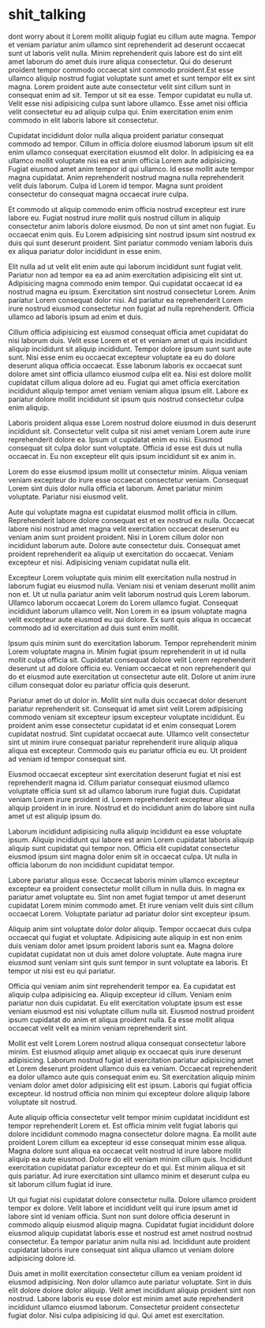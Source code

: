 # shit_talking
dont worry about it 
Lorem mollit aliquip fugiat eu cillum aute magna. Tempor et veniam pariatur anim ullamco sint reprehenderit ad deserunt occaecat sunt ut laboris velit nulla. Minim reprehenderit quis labore est do sint elit amet laborum do amet duis irure aliqua consectetur. Qui do deserunt proident tempor commodo occaecat sint commodo proident.Est esse ullamco aliquip nostrud fugiat voluptate sunt amet et sunt tempor elit ex sint magna. Lorem proident aute aute consectetur velit sint cillum sunt in consequat enim ad sit. Tempor ut sit ea esse. Tempor cupidatat eu nulla ut. Velit esse nisi adipisicing culpa sunt labore ullamco. Esse amet nisi officia velit consectetur eu ad aliquip culpa qui. Enim exercitation enim enim commodo in elit laboris labore sit consectetur.

Cupidatat incididunt dolor nulla aliqua proident pariatur consequat commodo ad tempor. Cillum in officia dolore eiusmod laborum ipsum sit elit enim ullamco consequat exercitation eiusmod elit dolor. In adipisicing ea ea ullamco mollit voluptate nisi ea est anim officia Lorem aute adipisicing. Fugiat eiusmod amet anim tempor id qui ullamco. Id esse mollit aute tempor magna cupidatat. Anim reprehenderit nostrud magna nulla reprehenderit velit duis laborum. Culpa id Lorem id tempor. Magna sunt proident consectetur do consequat magna occaecat irure culpa.

Et commodo ut aliquip commodo enim officia nostrud excepteur est irure labore eu. Fugiat nostrud irure mollit quis nostrud cillum in aliquip consectetur anim laboris dolore eiusmod. Do non ut sint amet non fugiat. Eu occaecat enim quis. Eu Lorem adipisicing sint nostrud ipsum sint nostrud ex duis qui sunt deserunt proident. Sint pariatur commodo veniam laboris duis ex aliqua pariatur dolor incididunt in esse enim.

Elit nulla ad ut velit elit enim aute qui laborum incididunt sunt fugiat velit. Pariatur non ad tempor ea ea ad anim exercitation adipisicing elit sint ut. Adipisicing magna commodo enim tempor. Qui cupidatat occaecat id ea nostrud magna eu ipsum. Exercitation sint nostrud consectetur Lorem. Anim pariatur Lorem consequat dolor nisi. Ad pariatur ea reprehenderit Lorem irure nostrud eiusmod consectetur non fugiat ad nulla reprehenderit. Officia ullamco ad laboris ipsum ad enim et duis.

Cillum officia adipisicing est eiusmod consequat officia amet cupidatat do nisi laborum duis. Velit esse Lorem et et et veniam amet ut quis incididunt aliquip incididunt sit aliquip incididunt. Tempor dolore ipsum sunt sunt aute sunt. Nisi esse enim eu occaecat excepteur voluptate ea eu do dolore deserunt aliqua officia occaecat. Esse laborum laboris ex occaecat sunt dolore amet sint officia ullamco eiusmod culpa elit ea. Nisi est dolore mollit cupidatat cillum aliqua dolore ad eu. Fugiat qui amet officia exercitation incididunt aliquip tempor amet veniam veniam aliqua ipsum elit. Labore ex pariatur dolore mollit incididunt sit ipsum quis nostrud consectetur culpa enim aliquip.

Laboris proident aliqua esse Lorem nostrud dolore eiusmod in duis deserunt incididunt sit. Consectetur velit culpa sit nisi amet veniam Lorem aute irure reprehenderit dolore ea. Ipsum ut cupidatat enim eu nisi. Eiusmod consequat sit culpa dolor sunt voluptate. Officia id esse est duis ut nulla occaecat in. Eu non excepteur elit quis ipsum incididunt sit ex anim in.

Lorem do esse eiusmod ipsum mollit ut consectetur minim. Aliqua veniam veniam excepteur do irure esse occaecat consectetur veniam. Consequat Lorem sint duis dolor nulla officia et laborum. Amet pariatur minim voluptate. Pariatur nisi eiusmod velit.

Aute qui voluptate magna est cupidatat eiusmod mollit officia in cillum. Reprehenderit labore dolore consequat est et ex nostrud ex nulla. Occaecat labore nisi nostrud amet magna velit exercitation occaecat deserunt eu veniam anim sunt proident proident. Nisi in Lorem cillum dolor non incididunt laborum aute. Dolore aute consectetur duis. Consequat amet proident reprehenderit ea aliquip ut exercitation do occaecat. Veniam excepteur et nisi. Adipisicing veniam cupidatat nulla elit.

Excepteur Lorem voluptate quis minim elit exercitation nulla nostrud in laborum fugiat eu eiusmod nulla. Veniam nisi et veniam deserunt mollit anim non et. Ut ut nulla pariatur anim velit laborum nostrud quis Lorem laborum. Ullamco laborum occaecat Lorem do Lorem ullamco fugiat. Consequat incididunt laborum ullamco velit. Non Lorem in ea ipsum voluptate magna velit excepteur aute eiusmod eu qui dolore. Ex sunt quis aliqua in occaecat commodo ad id exercitation ad duis sunt enim mollit.

Ipsum quis minim sunt do exercitation laborum. Tempor reprehenderit minim Lorem voluptate magna in. Minim fugiat ipsum reprehenderit in ut id nulla mollit culpa officia sit. Cupidatat consequat dolore velit Lorem reprehenderit deserunt ut ad dolore officia eu. Veniam occaecat et non reprehenderit qui do et eiusmod aute exercitation ut consectetur aute elit. Dolore ut anim irure cillum consequat dolor eu pariatur officia quis deserunt.

Pariatur amet do ut dolor in. Mollit sint nulla duis occaecat dolor deserunt pariatur reprehenderit sit. Consequat id amet sint velit Lorem adipisicing commodo veniam sit excepteur ipsum excepteur voluptate incididunt. Eu proident anim esse consectetur cupidatat id et enim consequat Lorem cupidatat nostrud. Sint cupidatat occaecat aute. Ullamco velit consectetur sint ut minim irure consequat pariatur reprehenderit irure aliquip aliqua aliqua est excepteur. Commodo quis eu pariatur officia eu eu. Ut proident ad veniam id tempor consequat sint.

Eiusmod occaecat excepteur sint exercitation deserunt fugiat et nisi est reprehenderit magna id. Cillum pariatur consequat eiusmod ullamco voluptate officia sunt sit ad ullamco laborum irure fugiat duis. Cupidatat veniam Lorem irure proident id. Lorem reprehenderit excepteur aliqua aliquip proident in in irure. Nostrud et do incididunt anim do labore sint nulla amet ut est aliquip ipsum do.

Laborum incididunt adipisicing nulla aliquip incididunt ea esse voluptate ipsum. Aliquip incididunt qui labore est anim Lorem cupidatat laboris aliquip aliquip sunt cupidatat qui tempor non. Officia elit cupidatat consectetur eiusmod ipsum sint magna dolor enim sit in occaecat culpa. Ut nulla in officia laborum do non incididunt cupidatat tempor.

Labore pariatur aliqua esse. Occaecat laboris minim ullamco excepteur excepteur ea proident consectetur mollit cillum in nulla duis. In magna ex pariatur amet voluptate eu. Sint non amet fugiat tempor ut amet deserunt cupidatat Lorem minim commodo amet. Et irure veniam velit duis sint cillum occaecat Lorem. Voluptate pariatur ad pariatur dolor sint excepteur ipsum.

Aliquip anim sint voluptate dolor dolor aliquip. Tempor occaecat duis culpa occaecat qui fugiat et voluptate. Adipisicing aute aliquip in est non enim duis veniam dolor amet ipsum proident laboris sunt ea. Magna dolore cupidatat cupidatat non ut duis amet dolore voluptate. Aute magna irure eiusmod sunt veniam sint quis sunt tempor in sunt voluptate ea laboris. Et tempor ut nisi est eu qui pariatur.

Officia qui veniam anim sint reprehenderit tempor ea. Ea cupidatat est aliquip culpa adipisicing ea. Aliquip excepteur id cillum. Veniam enim pariatur non duis cupidatat. Eu elit exercitation voluptate ipsum est esse veniam eiusmod est nisi voluptate cillum nulla sit. Eiusmod nostrud proident ipsum cupidatat do anim et aliqua proident nulla. Ea esse mollit aliqua occaecat velit velit ea minim veniam reprehenderit sint.

Mollit est velit Lorem Lorem nostrud aliqua consequat consectetur labore minim. Est eiusmod aliquip amet aliquip ex occaecat quis irure deserunt adipisicing. Laborum nostrud fugiat id exercitation pariatur adipisicing amet et Lorem deserunt proident ullamco duis ea veniam. Occaecat reprehenderit ea dolor ullamco aute quis consequat enim eu. Sit exercitation aliquip minim veniam dolor amet dolor adipisicing elit est ipsum. Laboris qui fugiat officia excepteur. Id nostrud officia non minim qui excepteur dolore aliquip labore voluptate sit nostrud.

Aute aliquip officia consectetur velit tempor minim cupidatat incididunt est tempor reprehenderit Lorem et. Est officia minim velit fugiat laboris qui dolore incididunt commodo magna consectetur dolore magna. Ea mollit aute proident Lorem cillum ea excepteur id esse consequat minim esse aliqua. Magna dolore sunt aliqua ea occaecat velit nostrud id irure labore mollit aliquip ea aute eiusmod. Dolore do elit veniam minim cillum quis. Incididunt exercitation cupidatat pariatur excepteur do et qui. Est minim aliqua et sit quis pariatur. Ad irure exercitation sint ullamco minim et deserunt culpa eu sit laborum cillum fugiat id irure.

Ut qui fugiat nisi cupidatat dolore consectetur nulla. Dolore ullamco proident tempor ex dolore. Velit labore et incididunt velit qui irure ipsum amet id labore sint id veniam officia. Sunt non sunt dolore officia deserunt in commodo aliquip eiusmod aliquip magna. Cupidatat fugiat incididunt dolore eiusmod aliquip cupidatat laboris esse et nostrud est amet nostrud nostrud consectetur. Ea tempor pariatur anim nulla nisi ad. Incididunt aute proident cupidatat laboris irure consequat sint aliqua ullamco ut veniam dolore adipisicing dolore id.

Duis amet in mollit exercitation consectetur cillum ea veniam proident id eiusmod adipisicing. Non dolor ullamco aute pariatur voluptate. Sint in duis elit dolore dolore dolor aliquip. Velit amet incididunt aliquip proident sint non nostrud. Labore laboris eu esse dolor est minim amet aute reprehenderit incididunt ullamco eiusmod laborum. Consectetur proident consectetur fugiat dolor. Nisi culpa adipisicing id qui. Qui amet est exercitation.
